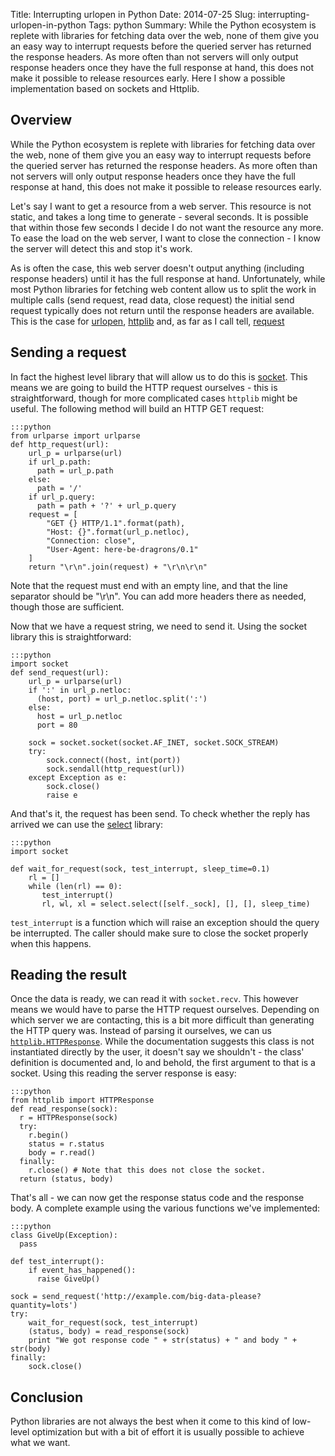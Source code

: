 Title: Interrupting urlopen in Python
Date: 2014-07-25
Slug: interrupting-urlopen-in-python
Tags: python
Summary: While the Python ecosystem is replete with libraries for fetching data over the web, none of them give you an easy way to interrupt requests before the queried server has returned the response headers. As more often than not servers will only output response headers once they have the full response at hand, this does not make it possible to release resources early. Here I show a possible implementation based on sockets and Httplib.

Overview
--------

While the Python ecosystem is replete with libraries for fetching data over the web, none of them give you an easy way to interrupt requests before the queried server has returned the response headers. As more often than not servers will only output response headers once they have the full response at hand, this does not make it possible to release resources early.

Let's say I want to get a resource from a web server. This resource is not static, and takes a long time to generate - several seconds. It is possible that within those few seconds I decide I do not want the resource any more. To ease the load on the web server, I want to close the connection - I know the server will detect this and stop it's work.

As is often the case, this web server doesn't output anything (including response headers) until it has the full response at hand. Unfortunately, while most Python libraries for fetching web content allow us to split the work in multiple calls (send request, read data, close request) the initial send request typically does not return until the response headers are available. This is the case for [urlopen](https://docs.python.org/2/library/urllib2.html), [httplib](https://docs.python.org/2/library/httplib.html) and, as far as I call tell, [request](http://docs.python-requests.org/en/latest/)

Sending a request
-----------------

In fact the highest level library that will allow us to do this is [socket](https://docs.python.org/2/library/socket.html). This means we are going to build the HTTP request ourselves - this is straightforward, though for more complicated cases `httplib` might be useful. The following method will build an HTTP GET request:

    :::python
    from urlparse import urlparse
    def http_request(url):
        url_p = urlparse(url)
        if url_p.path:
          path = url_p.path
        else:
          path = '/'
        if url_p.query:
          path = path + '?' + url_p.query
        request = [
            "GET {} HTTP/1.1".format(path),
            "Host: {}".format(url_p.netloc),
            "Connection: close",
            "User-Agent: here-be-dragrons/0.1"
        ]
        return "\r\n".join(request) + "\r\n\r\n"

Note that the request must end with an empty line, and that the line separator should be "\r\n". You can add more headers there as needed, though those are sufficient.

Now that we have a request string, we need to send it. Using the socket library this is straightforward:

    :::python
    import socket
    def send_request(url):
        url_p = urlparse(url)
        if ':' in url_p.netloc:
          (host, port) = url_p.netloc.split(':')
        else:
          host = url_p.netloc
          port = 80

        sock = socket.socket(socket.AF_INET, socket.SOCK_STREAM)
        try:
            sock.connect((host, int(port))
            sock.sendall(http_request(url))
        except Exception as e:
            sock.close()
            raise e

And that's it, the request has been send. To check whether the reply has arrived we can use the [select](https://docs.python.org/2/library/select.html) library:

    :::python
    import socket

    def wait_for_request(sock, test_interrupt, sleep_time=0.1)
        rl = []
        while (len(rl) == 0):
           test_interrupt()
           rl, wl, xl = select.select([self._sock], [], [], sleep_time)

`test_interrupt` is a function which will raise an exception should the query be interrupted. The caller should make sure to close the socket properly when this happens.

Reading the result
------------------

Once the data is ready, we can read it with `socket.recv`. This however means we would have to parse the HTTP request ourselves. Depending on which server we are contacting, this is a bit more difficult than generating the HTTP query was. Instead of parsing it ourselves, we can us [`httplib.HTTPResponse`](https://docs.python.org/2/library/httplib.html#httplib.HTTPResponse). While the documentation suggests this class is not instantiated directly by the user, it doesn't say we shouldn't - the class' definition is documented and, lo and behold, the first argument to that is a socket. Using this reading the server response is easy:

    :::python
    from httplib import HTTPResponse
    def read_response(sock):
      r = HTTPResponse(sock)
      try:
        r.begin()
        status = r.status
        body = r.read()
      finally:
        r.close() # Note that this does not close the socket.
      return (status, body)

That's all - we can now get the response status code and the response body. A complete example using the various functions we've implemented:

    :::python
    class GiveUp(Exception):
      pass

    def test_interrupt():
        if event_has_happened():
          raise GiveUp()
    
    sock = send_request('http://example.com/big-data-please?quantity=lots')
    try:
        wait_for_request(sock, test_interrupt)
        (status, body) = read_response(sock)
        print "We got response code " + str(status) + " and body " + str(body)
    finally:
        sock.close()
      
Conclusion
----------

Python libraries are not always the best when it come to this kind of low-level optimization but with a bit of effort it is usually possible to achieve what we want.



